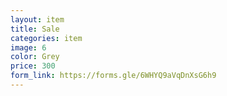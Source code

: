 ```yaml
---
layout: item
title: Sale 
categories: item
image: 6
color: Grey
price: 300
form_link: https://forms.gle/6WHYQ9aVqDnXsG6h9
---
```

